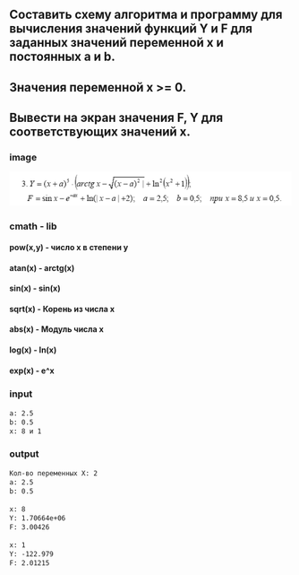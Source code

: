 ## Составить схему алгоритма и программу для вычисления значений функций Y и F для заданных значений переменной x и постоянных a и b. 
## Значения переменной x >= 0.
## Вывести на экран значения F, Y для соответствующих значений x.

### image
![image](/Section-1/img/f1.png)

### cmath - lib
#### **pow(x,y)** - число x в степени y
#### **atan(x)** - arctg(x)
#### **sin(x)** - sin(x)
#### **sqrt(x)** - Корень из числа x
#### **abs(x)** - Модуль числа x
#### **log(x)** - ln(x)
#### **exp(x)** - e^x



### input
```
a: 2.5
b: 0.5
x: 8 и 1
```
### output
```
Кол-во переменных X: 2
a: 2.5
b: 0.5

x: 8
Y: 1.70664e+06
F: 3.00426

x: 1
Y: -122.979
F: 2.01215
```